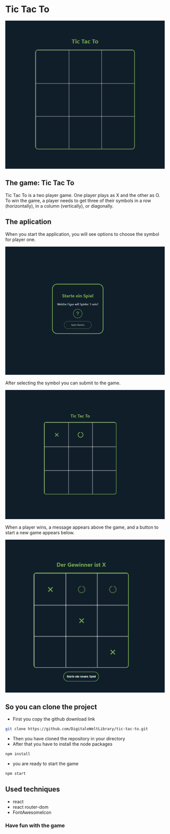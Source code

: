 # Tic Tac To

![Tic Tac To](images/tictacto.png)

## The game: Tic Tac To

Tic Tac To is a two player game. One player plays as X and the other as O. To win the game, a player needs to get three of their symbols in a row (horizontally), in a column (vertically), or diagonally.

## The aplication

When you start the application, you will see options to choose the symbol for player one. 

![start a game](images/start.png)

After selecting the symbol you can submit to the game.

![play the game](images/game.png)

When a player wins, a message appears above the game, and a button to start a new game appears below.

![win the game](images/won.png)

## So you can clone the project

- First you copy the github download link
```bash
git clone https://github.com/DigitaleWeltLibrary/tic-tac-to.git
```
- Then you have cloned the repository in your directory
- After that you have to install the node packages
```bash
npm install
```
- you are ready to start the game
```bash
npm start
```

## Used techniques
- react
- react router-dom
- FontAwesomeIcon

### Have fun with the game

